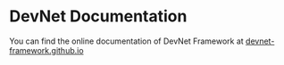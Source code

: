 # DevNet Documentation
You can find the online documentation of DevNet Framework at [devnet-framework.github.io](https://devnet-framework.github.io)
